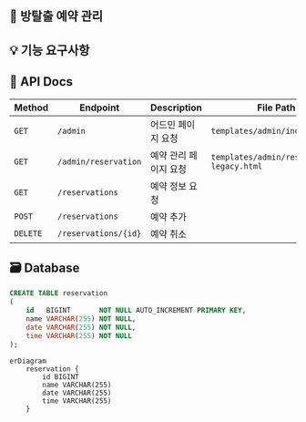 ## 🏃 방탈출 예약 관리

## 💡 기능 요구사항

## 🎫 API Docs

| Method   | Endpoint             | Description  | File Path                                 |
|----------|----------------------|--------------|-------------------------------------------| 
| `GET`    | `/admin`             | 어드민 페이지 요청   | `templates/admin/index.html`              |
| `GET`    | `/admin/reservation` | 예약 관리 페이지 요청 | `templates/admin/reservation-legacy.html` |
| `GET`    | `/reservations`      | 예약 정보 요청     |                                           |
| `POST`   | `/reservations`      | 예약 추가        |                                           |
| `DELETE` | `/reservations/{id}` | 예약 취소        |                                           |

## 🗃️ Database
```sql
CREATE TABLE reservation
(
    id   BIGINT       NOT NULL AUTO_INCREMENT PRIMARY KEY,
    name VARCHAR(255) NOT NULL,
    date VARCHAR(255) NOT NULL,
    time VARCHAR(255) NOT NULL
);
```
``` mermaid
erDiagram
    reservation {
        id BIGINT
        name VARCHAR(255)
        date VARCHAR(255)
        time VARCHAR(255)
    }
```
